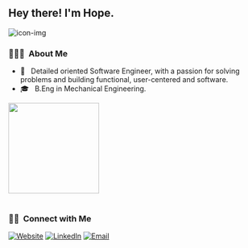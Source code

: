 <!--
**horpeazy/horpeazy** is a ✨ _special_ ✨ repository because its `README.md` (this file) appears on your GitHub profile.

Here are some ideas to get you started:

- 🔭 I’m currently working on ...
- 🌱 I’m currently learning ...
- 👯 I’m looking to collaborate on ...
- 🤔 I’m looking for help with ...
- 💬 Ask me about ...
- 📫 How to reach me: ...
- 😄 Pronouns: ...
- ⚡ Fun fact: ...
-->


<h2> Hey there! I'm Hope.</h2>

<img src='https://raw.githubusercontent.com/thompsonemerson/thompsonemerson/master/cover-thompson.png' alt='icon-img'/>
<!-- <h2> Hey there! I'm Hope.</h2> -->

<h3> 👨🏻‍💻 &nbsp;About Me </h3>

- 🤔 &nbsp; Detailed oriented Software Engineer, with a passion for solving problems and building functional, user-centered and software.
- 🎓 &nbsp; B.Eng in Mechanical Engineering.

<a href="https://github.com/horpeazy">
<!--   <img height="180em" src="https://github-readme-stats.vercel.app/api?username=horpeazy&theme=buefy&show_icons=true" /> -->
  <img height="180em" src="https://github-readme-stats.vercel.app/api/top-langs/?username=horpeazy&theme=buefy&layout=compact" />
</a>

<br/>

<!-- <img src="https://github-readme-stats.vercel.app/api?username=horpeazy&&show_icons=true&theme=radical&line_height=27&v=5" alt="Iyamu Hope Github's Stats" /> -->

<br/>

<h3> 🤝🏻 &nbsp;Connect with Me </h3>

<p align="left">
<a href=""><img alt="Website" src="https://img.shields.io/badge/Website-www.horpeazy.netlify.app.com-blue?style=flat-square&logo=google-chrome"></a>
<a href="https://www.linkedin.com/in/iyamuhope/"><img alt="LinkedIn" src="https://img.shields.io/badge/LinkedIn-Iyamu%20Hope-blue?style=flat-square&logo=linkedin"></a>
<a href="mailto:iyamuhope.nosa647@gmail.com"><img alt="Email" src="https://img.shields.io/badge/Email-iyamuhope.nosa647@gmail.com-blue?style=flat-square&logo=gmail"></a>
</p>

